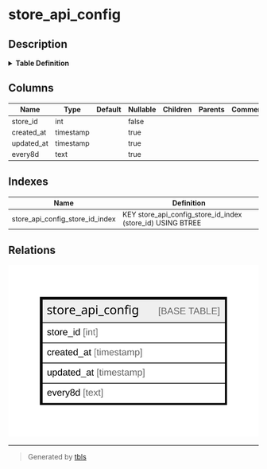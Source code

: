 # store_api_config

## Description

<details>
<summary><strong>Table Definition</strong></summary>

```sql
CREATE TABLE `store_api_config` (
  `store_id` int NOT NULL,
  `created_at` timestamp NULL DEFAULT NULL,
  `updated_at` timestamp NULL DEFAULT NULL,
  `every8d` text CHARACTER SET utf8mb4 COLLATE utf8mb4_unicode_ci,
  KEY `store_api_config_store_id_index` (`store_id`)
) ENGINE=InnoDB DEFAULT CHARSET=utf8mb4 COLLATE=utf8mb4_unicode_ci
```

</details>

## Columns

| Name | Type | Default | Nullable | Children | Parents | Comment |
| ---- | ---- | ------- | -------- | -------- | ------- | ------- |
| store_id | int |  | false |  |  |  |
| created_at | timestamp |  | true |  |  |  |
| updated_at | timestamp |  | true |  |  |  |
| every8d | text |  | true |  |  |  |

## Indexes

| Name | Definition |
| ---- | ---------- |
| store_api_config_store_id_index | KEY store_api_config_store_id_index (store_id) USING BTREE |

## Relations

![er](store_api_config.svg)

---

> Generated by [tbls](https://github.com/k1LoW/tbls)
